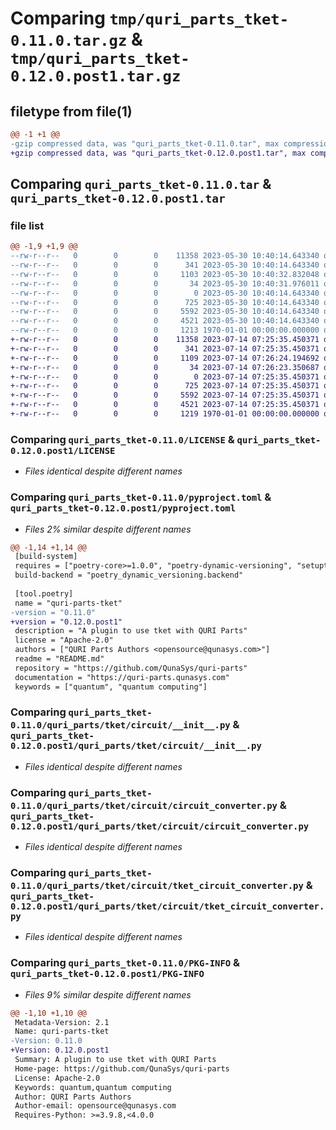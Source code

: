 # Comparing `tmp/quri_parts_tket-0.11.0.tar.gz` & `tmp/quri_parts_tket-0.12.0.post1.tar.gz`

## filetype from file(1)

```diff
@@ -1 +1 @@
-gzip compressed data, was "quri_parts_tket-0.11.0.tar", max compression
+gzip compressed data, was "quri_parts_tket-0.12.0.post1.tar", max compression
```

## Comparing `quri_parts_tket-0.11.0.tar` & `quri_parts_tket-0.12.0.post1.tar`

### file list

```diff
@@ -1,9 +1,9 @@
--rw-r--r--   0        0        0    11358 2023-05-30 10:40:14.643340 quri_parts_tket-0.11.0/LICENSE
--rw-r--r--   0        0        0      341 2023-05-30 10:40:14.643340 quri_parts_tket-0.11.0/README.md
--rw-r--r--   0        0        0     1103 2023-05-30 10:40:32.832048 quri_parts_tket-0.11.0/pyproject.toml
--rw-r--r--   0        0        0       34 2023-05-30 10:40:31.976011 quri_parts_tket-0.11.0/quri_parts/tket/NOTICE
--rw-r--r--   0        0        0        0 2023-05-30 10:40:14.643340 quri_parts_tket-0.11.0/quri_parts/tket/__init__.py
--rw-r--r--   0        0        0      725 2023-05-30 10:40:14.643340 quri_parts_tket-0.11.0/quri_parts/tket/circuit/__init__.py
--rw-r--r--   0        0        0     5592 2023-05-30 10:40:14.643340 quri_parts_tket-0.11.0/quri_parts/tket/circuit/circuit_converter.py
--rw-r--r--   0        0        0     4521 2023-05-30 10:40:14.643340 quri_parts_tket-0.11.0/quri_parts/tket/circuit/tket_circuit_converter.py
--rw-r--r--   0        0        0     1213 1970-01-01 00:00:00.000000 quri_parts_tket-0.11.0/PKG-INFO
+-rw-r--r--   0        0        0    11358 2023-07-14 07:25:35.450371 quri_parts_tket-0.12.0.post1/LICENSE
+-rw-r--r--   0        0        0      341 2023-07-14 07:25:35.450371 quri_parts_tket-0.12.0.post1/README.md
+-rw-r--r--   0        0        0     1109 2023-07-14 07:26:24.194692 quri_parts_tket-0.12.0.post1/pyproject.toml
+-rw-r--r--   0        0        0       34 2023-07-14 07:26:23.350687 quri_parts_tket-0.12.0.post1/quri_parts/tket/NOTICE
+-rw-r--r--   0        0        0        0 2023-07-14 07:25:35.450371 quri_parts_tket-0.12.0.post1/quri_parts/tket/__init__.py
+-rw-r--r--   0        0        0      725 2023-07-14 07:25:35.450371 quri_parts_tket-0.12.0.post1/quri_parts/tket/circuit/__init__.py
+-rw-r--r--   0        0        0     5592 2023-07-14 07:25:35.450371 quri_parts_tket-0.12.0.post1/quri_parts/tket/circuit/circuit_converter.py
+-rw-r--r--   0        0        0     4521 2023-07-14 07:25:35.450371 quri_parts_tket-0.12.0.post1/quri_parts/tket/circuit/tket_circuit_converter.py
+-rw-r--r--   0        0        0     1219 1970-01-01 00:00:00.000000 quri_parts_tket-0.12.0.post1/PKG-INFO
```

### Comparing `quri_parts_tket-0.11.0/LICENSE` & `quri_parts_tket-0.12.0.post1/LICENSE`

 * *Files identical despite different names*

### Comparing `quri_parts_tket-0.11.0/pyproject.toml` & `quri_parts_tket-0.12.0.post1/pyproject.toml`

 * *Files 2% similar despite different names*

```diff
@@ -1,14 +1,14 @@
 [build-system]
 requires = ["poetry-core>=1.0.0", "poetry-dynamic-versioning", "setuptools"]
 build-backend = "poetry_dynamic_versioning.backend"
 
 [tool.poetry]
 name = "quri-parts-tket"
-version = "0.11.0"
+version = "0.12.0.post1"
 description = "A plugin to use tket with QURI Parts"
 license = "Apache-2.0"
 authors = ["QURI Parts Authors <opensource@qunasys.com>"]
 readme = "README.md"
 repository = "https://github.com/QunaSys/quri-parts"
 documentation = "https://quri-parts.qunasys.com"
 keywords = ["quantum", "quantum computing"]
```

### Comparing `quri_parts_tket-0.11.0/quri_parts/tket/circuit/__init__.py` & `quri_parts_tket-0.12.0.post1/quri_parts/tket/circuit/__init__.py`

 * *Files identical despite different names*

### Comparing `quri_parts_tket-0.11.0/quri_parts/tket/circuit/circuit_converter.py` & `quri_parts_tket-0.12.0.post1/quri_parts/tket/circuit/circuit_converter.py`

 * *Files identical despite different names*

### Comparing `quri_parts_tket-0.11.0/quri_parts/tket/circuit/tket_circuit_converter.py` & `quri_parts_tket-0.12.0.post1/quri_parts/tket/circuit/tket_circuit_converter.py`

 * *Files identical despite different names*

### Comparing `quri_parts_tket-0.11.0/PKG-INFO` & `quri_parts_tket-0.12.0.post1/PKG-INFO`

 * *Files 9% similar despite different names*

```diff
@@ -1,10 +1,10 @@
 Metadata-Version: 2.1
 Name: quri-parts-tket
-Version: 0.11.0
+Version: 0.12.0.post1
 Summary: A plugin to use tket with QURI Parts
 Home-page: https://github.com/QunaSys/quri-parts
 License: Apache-2.0
 Keywords: quantum,quantum computing
 Author: QURI Parts Authors
 Author-email: opensource@qunasys.com
 Requires-Python: >=3.9.8,<4.0.0
```

